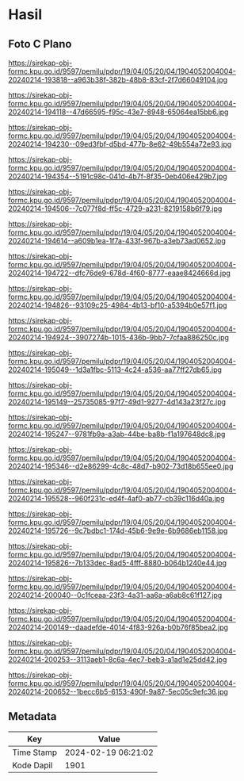 # Hasil

## Foto C Plano

https://sirekap-obj-formc.kpu.go.id/9597/pemilu/pdpr/19/04/05/20/04/1904052004004-20240214-193818--a963b38f-382b-48b8-83cf-2f7d66049104.jpg

https://sirekap-obj-formc.kpu.go.id/9597/pemilu/pdpr/19/04/05/20/04/1904052004004-20240214-194118--47d66595-f95c-43e7-8948-65064ea15bb6.jpg

https://sirekap-obj-formc.kpu.go.id/9597/pemilu/pdpr/19/04/05/20/04/1904052004004-20240214-194230--09ed3fbf-d5bd-477b-8e62-49b554a72e93.jpg

https://sirekap-obj-formc.kpu.go.id/9597/pemilu/pdpr/19/04/05/20/04/1904052004004-20240214-194354--5191c98c-041d-4b7f-8f35-0eb406e429b7.jpg

https://sirekap-obj-formc.kpu.go.id/9597/pemilu/pdpr/19/04/05/20/04/1904052004004-20240214-194506--7c077f8d-ff5c-4729-a231-8219158b6f79.jpg

https://sirekap-obj-formc.kpu.go.id/9597/pemilu/pdpr/19/04/05/20/04/1904052004004-20240214-194614--a609b1ea-1f7a-433f-967b-a3eb73ad0652.jpg

https://sirekap-obj-formc.kpu.go.id/9597/pemilu/pdpr/19/04/05/20/04/1904052004004-20240214-194722--dfc76de9-678d-4f60-8777-eaae8424666d.jpg

https://sirekap-obj-formc.kpu.go.id/9597/pemilu/pdpr/19/04/05/20/04/1904052004004-20240214-194826--93109c25-4984-4b13-bf10-a5394b0e57f1.jpg

https://sirekap-obj-formc.kpu.go.id/9597/pemilu/pdpr/19/04/05/20/04/1904052004004-20240214-194924--3907274b-1015-436b-9bb7-7cfaa886250c.jpg

https://sirekap-obj-formc.kpu.go.id/9597/pemilu/pdpr/19/04/05/20/04/1904052004004-20240214-195049--1d3a1fbc-5113-4c24-a536-aa77ff27db65.jpg

https://sirekap-obj-formc.kpu.go.id/9597/pemilu/pdpr/19/04/05/20/04/1904052004004-20240214-195149--25735085-97f7-49d1-9277-4d143a23f27c.jpg

https://sirekap-obj-formc.kpu.go.id/9597/pemilu/pdpr/19/04/05/20/04/1904052004004-20240214-195247--9781fb9a-a3ab-44be-ba8b-f1a197648dc8.jpg

https://sirekap-obj-formc.kpu.go.id/9597/pemilu/pdpr/19/04/05/20/04/1904052004004-20240214-195346--d2e86299-4c8c-48d7-b902-73d18b655ee0.jpg

https://sirekap-obj-formc.kpu.go.id/9597/pemilu/pdpr/19/04/05/20/04/1904052004004-20240214-195528--960f231c-ed4f-4af0-ab77-cb39c116d40a.jpg

https://sirekap-obj-formc.kpu.go.id/9597/pemilu/pdpr/19/04/05/20/04/1904052004004-20240214-195726--9c7bdbc1-174d-45b6-9e9e-6b9686eb1158.jpg

https://sirekap-obj-formc.kpu.go.id/9597/pemilu/pdpr/19/04/05/20/04/1904052004004-20240214-195826--7b133dec-8ad5-4fff-8880-b064b1240e44.jpg

https://sirekap-obj-formc.kpu.go.id/9597/pemilu/pdpr/19/04/05/20/04/1904052004004-20240214-200040--0c1fceaa-23f3-4a31-aa6a-a6ab8c61f127.jpg

https://sirekap-obj-formc.kpu.go.id/9597/pemilu/pdpr/19/04/05/20/04/1904052004004-20240214-200149--daadefde-4014-4f83-926a-b0b76f85bea2.jpg

https://sirekap-obj-formc.kpu.go.id/9597/pemilu/pdpr/19/04/05/20/04/1904052004004-20240214-200253--3113aeb1-8c6a-4ec7-beb3-a1ad1e25dd42.jpg

https://sirekap-obj-formc.kpu.go.id/9597/pemilu/pdpr/19/04/05/20/04/1904052004004-20240214-200652--1becc6b5-6153-490f-9a87-5ec05c9efc36.jpg


## Metadata

| Key        | Value               |
| ---------- | ------------------- |
| Time Stamp | 2024-02-19 06:21:02 |
| Kode Dapil | 1901                |



